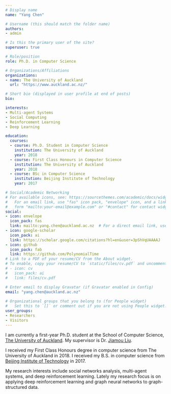 ```yaml
---
# Display name
name: "Yang Chen"

# Username (this should match the folder name)
authors:
- admin

# Is this the primary user of the site?
superuser: true

# Role/position
role: Ph.D. in Computer Science

# Organizations/Affiliations
organizations:
- name: The University of Auckland
  url: "https://www.auckland.ac.nz/"

# Short bio (displayed in user profile at end of posts)
bio:

interests:
- Multi-agent Systems
- Social Computing
- Reinforcement Learning
- Deep Learning

education:
  courses:
  - course: Ph.D. Student in Computer Science
    institution: The University of Auckland
    year: 2018
  - course: First Class Honours in Computer Science
    institution: The University of Auckland
    year: 2018
  - course: BSc in Computer Science
    institution: Beijing Institute of Technology
    year: 2017

# Social/Academic Networking
# For available icons, see: https://sourcethemes.com/academic/docs/widgets/#icons
#   For an email link, use "fas" icon pack, "envelope" icon, and a link in the
#   form "mailto:your-email@example.com" or "#contact" for contact widget.
social:
- icon: envelope
  icon_pack: fas
  link: mailto:yang.chen@auckland.ac.nz  # For a direct email link, use "mailto:test@example.org".
- icon: google-scholar
  icon_pack: ai
  link: https://scholar.google.com/citations?hl=en&user=3pShVqUAAAAJ
- icon: github
  icon_pack: fab
  link: https://github.com/PolynomialTime
# Link to a PDF of your resume/CV from the About widget.
# To enable, copy your resume/CV to `static/files/cv.pdf` and uncomment the lines below.  
# - icon: cv
#   icon_pack: ai
#   link: files/cv.pdf

# Enter email to display Gravatar (if Gravatar enabled in Config)
email: "yang.chen@auckland.ac.nz"
  
# Organizational groups that you belong to (for People widget)
#   Set this to `[]` or comment out if you are not using People widget.  
user_groups:
- Researchers
- Visitors
---
```


I am currently a first-year Ph.D. student at the School of Computer Science, [The University of Auckland](https://www.auckland.ac.nz/). My supervisor is Dr. [Jiamou Liu](https://www.cs.auckland.ac.nz/~jliu036/). 

I received my First Class Honours degree in computer science from The University of Auckland in 2018. 
I received my B.S. in computer science from [Beijing Institute of Technology](http://www.bit.edu.cn/index.htm) in 2017.

My research interests include social networks analysis, multi-agent systems, and deep reinforcement learning. Lately my research focus is on applying deep reinforcement learning and graph neural networks to graph-structured data. 
